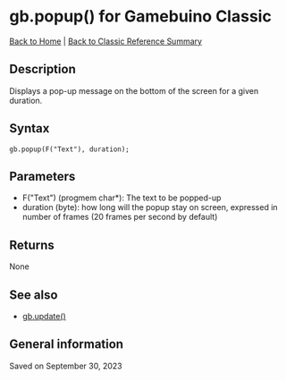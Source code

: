 
# gb.popup() for Gamebuino Classic

[Back to Home](./../../../README.MD) | [Back to Classic Reference Summary](./README.MD)

## Description

Displays a pop-up message on the bottom of the screen for a given duration.

## Syntax

```
gb.popup(F("Text"), duration);
```

## Parameters

- F("Text") (progmem char*): The text to be popped-up
- duration (byte): how long will the popup stay on screen, expressed in number of frames (20 frames per second by default)

## Returns

None

## See also

- [gb.update()](./gb-update.md)

## General information

Saved on September 30, 2023
